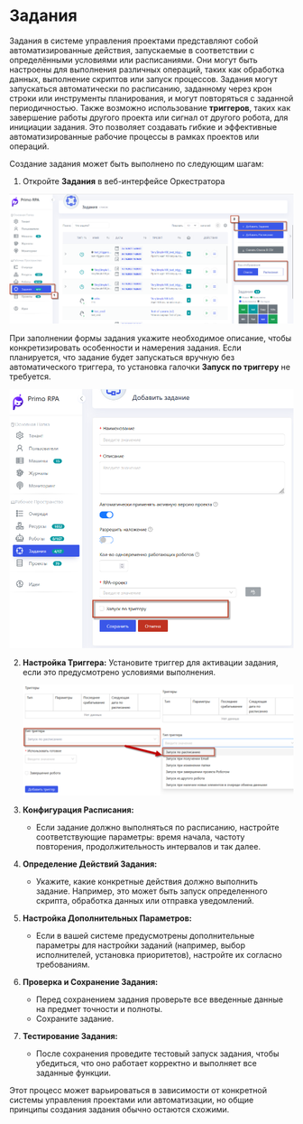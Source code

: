 # Задания 

Задания в системе управления проектами представляют собой автоматизированные действия, запускаемые в соответствии с определёнными условиями или расписаниями. Они могут быть настроены для выполнения различных операций, таких как обработка данных, выполнение скриптов или запуск процессов. Задания могут запускаться автоматически по расписанию, заданному через крон строки или инструменты планирования, и могут повторяться с заданной периодичностью. 
Также возможно использование **триггеров**, таких как завершение работы другого проекта или сигнал от другого робота, для инициации задания. Это позволяет создавать гибкие и эффективные автоматизированные рабочие процессы в рамках проектов или операций.

Создание задания может быть выполнено по следующим шагам:

1. Откройте **Задания** в веб-интерфейсе Оркестратора

  ![](../.gitbook/assets1/add_task1.png)

      
   При заполнении формы задания укажите необходимое описание, чтобы конкретизировать особенности и намерения задания. Если планируется, что задание будет запускаться вручную без автоматического триггера, то установка галочки **Запуск по триггеру** не требуется.

   ![](../.gitbook/assets1/trigg.png)
   

2. **Настройка Триггера:**
   Установите триггер для активации задания, если это предусмотрено условиями выполнения.
 
    ![](../.gitbook/assets1/triggers.png)


5. **Конфигурация Расписания:**
   - Если задание должно выполняться по расписанию, настройте соответствующие параметры: время начала, частоту повторения, продолжительность интервалов и так далее.

6. **Определение Действий Задания:**
   - Укажите, какие конкретные действия должно выполнить задание. Например, это может быть запуск определенного скрипта, обработка данных или отправка уведомлений.

7. **Настройка Дополнительных Параметров:**
   - Если в вашей системе предусмотрены дополнительные параметры для настройки заданий (например, выбор исполнителей, установка приоритетов), настройте их согласно требованиям.

8. **Проверка и Сохранение Задания:**
   - Перед сохранением задания проверьте все введенные данные на предмет точности и полноты.
   - Сохраните задание.

9. **Тестирование Задания:**
   - После сохранения проведите тестовый запуск задания, чтобы убедиться, что оно работает корректно и выполняет все заданные функции.

Этот процесс может варьироваться в зависимости от конкретной системы управления проектами или автоматизации, но общие принципы создания задания обычно остаются схожими.
